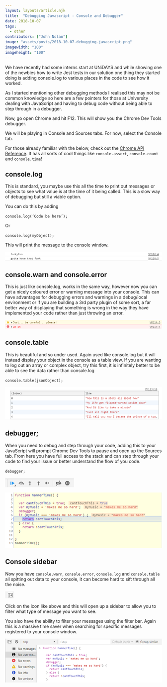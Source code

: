 ```yaml
---
layout: layouts/article.njk
title:  "Debugging Javascript - Console and Debugger"
date: 2018-10-07
tags: 
  - other
contributors: ["John Nolan"]
image: "assets/posts/2018-10-07-debugging-javascript.png"
imagewidth: "100"
imageheight: "100"
---
```


We have recently had some interns start at UNiDAYS and while showing one of the newbies how to write Jest tests in our solution one thing they started doing is adding console.log to various places in the code to see how it worked.

As I started mentioning other debugging methods I realised this may not be common knowledge so here are a few pointers for those at University dealing with JavaScript and having to debug code without being able to step through in a debugger.

Now, go open Chrome and hit F12. This will show you the Chrome Dev Tools debugger.

We will be playing in Console and Sources tabs. For now, select the Console tab.

For those already familiar with the below, check out the [Chrome API Reference](https://developers.google.com/web/tools/chrome-devtools/console/console-reference). It has all
sorts of cool things like `console.assert`, `console.count` and `console.time`!

## console.log
This is standard, you maybe use this all the time to print out messages or objects to see what value is at the time of it being called. This is a slow way of debugging but still a viable option.

You can do this by adding

`console.log(‘Code be here’);`

Or

`console.log(myObject);`

This will print the message to the console window.

<script src="https://gist.github.com/johnnolan/5ce8c624e32645fd1b648bd01451faff.js"></script>

![alt text](/assets/posts/2018-10-07-debugging-javascript/console_log-1.png "console.log")


## console.warn and console.error
This is just like console.log, works in the same way, however now you can get a nicely coloured error or warning message into your console. This can have advantages for debugging errors and warnings in a debug/local environment or if you are building a 3rd party plugin of some sort, a far better way of displaying that something is wrong in the way they have implemented your code rather than just throwing an error.

<script src="https://gist.github.com/johnnolan/f902352efe270c33a3a4bfbf201fb8b2.js"></script>

![alt text](/assets/posts/2018-10-07-debugging-javascript/console_warn-2.png "console.warn and console.error")


## console.table
This is beautiful and so under used. Again used like console.log but it will instead display your object in the console as a table view. If you are wanting to log out an array or complex object, try this first, it is infinitely better to be able to see the data rather than console.log

`console.table(jsonObject);`

<script src="https://gist.github.com/johnnolan/47cb77f479ea5b128ab3be54c44430b4.js"></script>

![alt text](/assets/posts/2018-10-07-debugging-javascript/console_table-3.png "console.table")


## debugger;
When you need to debug and step through your code, adding this to your JavaScript will prompt Chrome Dev Tools to pause and open up the Sources tab. From here you have full access to the stack and can step through your code to find your issue or better understand the flow of you code.

`debugger;`

<script src="https://gist.github.com/johnnolan/7852406804bd2e8fbf5ae2facad67bd6.js"></script>

![alt text](/assets/posts/2018-10-07-debugging-javascript/debugger-4.png "debugger")


![alt text](/assets/posts/2018-10-07-debugging-javascript/debugger-5.png "debugger")


## Console sidebar

Now you have `console.warn`, `console.error`, `console.log` and `console.table` all spitting out data to your console, it can become hard to sift through all the noise.


![alt text](/assets/posts/2018-10-07-debugging-javascript/sidebar-6.png "Sidebar Icon")

Click on the icon like above and this will open up a sidebar to allow you to filter what type of message you want to see.

You also have the ability to filter your messages using the filter bar. Again this is a massive time saver when searching for specific messages registered to your console window.


![alt text](/assets/posts/2018-10-07-debugging-javascript/sidebar-7.png "Sidebar Open")

